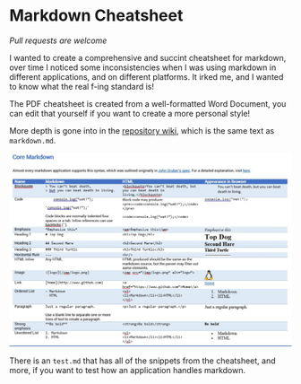 # Markdown Cheatsheet

*Pull requests are welcome*

I wanted to create a comprehensive and succint cheatsheet for markdown, over time I noticed some inconsistencies when I was using markdown in different applications, and on different platforms. It irked me, and I wanted to know what the real f-ing standard is!

The PDF cheatsheet is created from a well-formatted Word Document, you can edit that yourself if you want to create a more personal style!

More depth is gone into in the [repository wiki](https://github.com/robole/markdown-cheatsheet/wiki), which is the same text as `markdown.md`. 

![screenshot](img/screenshot.jpg)

There is an `test.md` that has all of the snippets from the cheatsheet, and more, if you want to test how an application handles markdown.